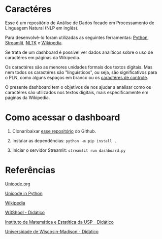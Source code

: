 # Caractéres

Esse é um repositório de Análise de Dados focado em Processamento de Linguagem Natural (NLP em inglês). 

Para desenvolvê-lo foram utilizadas as seguintes ferramentas: [Python](https://www.python.org/), [Streamlit](https://streamlit.io/), [NLTK](https://www.nltk.org/) e [Wikipedia](https://wikipedia.readthedocs.io/en/latest/).

Se trata de um dashboard é possível ver dados analíticos sobre o uso de caractéres em páginas da Wikipedia.

Os caractéres são as menores unidades formais dos textos digitais. Mas nem todos os caractéres são "línguísticos", ou seja, são significativos para o PLN, como alguns espaços em branco ou os [caractéres de controle](https://pt.wikipedia.org/wiki/Caractere_de_controle).

O presente dashboard tem o objetivos de nos ajudar a analísar como os caractéres são utilizados nos textos digitais, mais especificamente em páginas da Wikipedia.


# Como acessar o dashboard

1. Clonar/baixar [esse repositório](https://github.com/ti-a-go/characters-dashboard) do Github.

2. Instalar as dependências: `python -m pip install .`

3. Iniciar o servidor Streamlit: `streamlit run dashboard.py`


# Referências

[Unicode.org](https://home.unicode.org/)

[Unicode in Python](https://docs.python.org/3/howto/unicode.html)

[Wikipedia](https://en.wikipedia.org/wiki/Unicode)

[W3Shool - Didático](https://www.w3schools.com/charsets/ref_html_utf8.asp)

[Instituto de Matemática e Estatítica da USP - Didático](https://www.ime.usp.br/~pf/algorithms/appendices/unicode.html)

[Universidade de Wiscosin-Madison - Didático](https://www.ssec.wisc.edu/~tomw/java/unicode.html)
